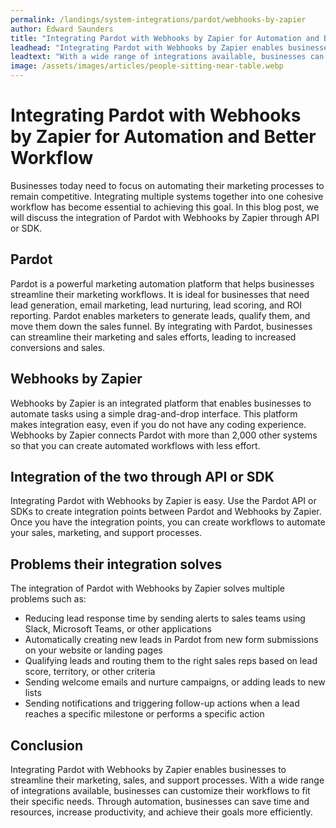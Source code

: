 ```yaml
---
permalink: /landings/system-integrations/pardot/webhooks-by-zapier
author: Edward Saunders
title: "Integrating Pardot with Webhooks by Zapier for Automation and Better Workflow"
leadhead: "Integrating Pardot with Webhooks by Zapier enables businesses to streamline their marketing, sales, and support processes"
leadtext: "With a wide range of integrations available, businesses can customize their workflows to fit their specific needs. Through automation, businesses can save time and resources, increase productivity, and achieve their goals more efficiently."
image: /assets/images/articles/people-sitting-near-table.webp
---
```

<div class="arttext">	<h1>Integrating Pardot with Webhooks by Zapier for Automation and Better Workflow</h1>
	<p>Businesses today need to focus on automating their marketing processes to remain competitive. Integrating multiple systems together into one cohesive workflow has become essential to achieving this goal. In this blog post, we will discuss the integration of Pardot with Webhooks by Zapier through API or SDK.</p>
	<h2>Pardot</h2>
	<p>Pardot is a powerful marketing automation platform that helps businesses streamline their marketing workflows. It is ideal for businesses that need lead generation, email marketing, lead nurturing, lead scoring, and ROI reporting. Pardot enables marketers to generate leads, qualify them, and move them down the sales funnel. By integrating with Pardot, businesses can streamline their marketing and sales efforts, leading to increased conversions and sales.</p>
	<h2>Webhooks by Zapier</h2>
	<p>Webhooks by Zapier is an integrated platform that enables businesses to automate tasks using a simple drag-and-drop interface. This platform makes integration easy, even if you do not have any coding experience. Webhooks by Zapier connects Pardot with more than 2,000 other systems so that you can create automated workflows with less effort.</p>
	<h2>Integration of the two through API or SDK</h2>
	<p>Integrating Pardot with Webhooks by Zapier is easy. Use the Pardot API or SDKs to create integration points between Pardot and Webhooks by Zapier. Once you have the integration points, you can create workflows to automate your sales, marketing, and support processes.</p>
	<h2>Problems their integration solves</h2>
	<p>The integration of Pardot with Webhooks by Zapier solves multiple problems such as:</p>
	<ul>
		<li>Reducing lead response time by sending alerts to sales teams using Slack, Microsoft Teams, or other applications</li>
		<li>Automatically creating new leads in Pardot from new form submissions on your website or landing pages</li>
		<li>Qualifying leads and routing them to the right sales reps based on lead score, territory, or other criteria</li>
		<li>Sending welcome emails and nurture campaigns, or adding leads to new lists</li>
		<li>Sending notifications and triggering follow-up actions when a lead reaches a specific milestone or performs a specific action</li>
	</ul>
	<h2>Conclusion</h2>
	<p>Integrating Pardot with Webhooks by Zapier enables businesses to streamline their marketing, sales, and support processes. With a wide range of integrations available, businesses can customize their workflows to fit their specific needs. Through automation, businesses can save time and resources, increase productivity, and achieve their goals more efficiently.</p>
</div>